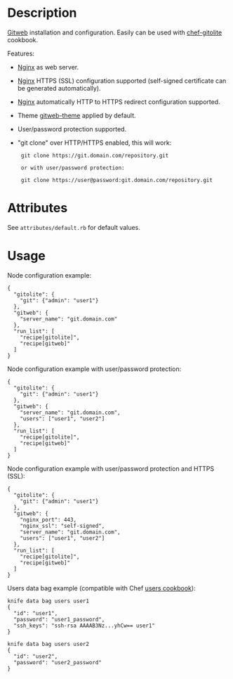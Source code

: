 Description
===========

[Gitweb](https://git.wiki.kernel.org/index.php/Gitweb) installation and configuration.
Easily can be used with [chef-gitolite](https://github.com/nickola/chef-gitolite) cookbook.

Features:

 - [Nginx](http://www.nginx.org) as web server.

 - [Nginx](http://www.nginx.org) HTTPS (SSL) configuration supported (self-signed certificate can be generated automatically).

 - [Nginx](http://www.nginx.org) automatically HTTP to HTTPS redirect configuration supported.

 - Theme [gitweb-theme](https://github.com/kogakure/gitweb-theme) applied by default.

 - User/password protection supported.

 - "git clone" over HTTP/HTTPS enabled, this will work:

        git clone https://git.domain.com/repository.git

        or with user/password protection:

        git clone https://user@password:git.domain.com/repository.git

Attributes
==========

See `attributes/default.rb` for default values.

Usage
=====

Node configuration example:

    {
      "gitolite": {
        "git": {"admin": "user1"}
      },
      "gitweb": {
        "server_name": "git.domain.com"
      },
      "run_list": [
        "recipe[gitolite]",
        "recipe[gitweb]"
      ]
    }

Node configuration example with user/password protection:

    {
      "gitolite": {
        "git": {"admin": "user1"}
      },
      "gitweb": {
        "server_name": "git.domain.com",
        "users": ["user1", "user2"]
      },
      "run_list": [
        "recipe[gitolite]",
        "recipe[gitweb]"
      ]
    }

Node configuration example with user/password protection and HTTPS (SSL):

    {
      "gitolite": {
        "git": {"admin": "user1"}
      },
      "gitweb": {
        "nginx_port": 443,
        "nginx_ssl": "self-signed",
        "server_name": "git.domain.com",
        "users": ["user1", "user2"]
      },
      "run_list": [
        "recipe[gitolite]",
        "recipe[gitweb]"
      ]
    }

Users data bag example (compatible with Chef [users cookbook](https://github.com/opscode-cookbooks/users)):

    knife data bag users user1
    {
      "id": "user1",
      "password": "user1_password",
      "ssh_keys": "ssh-rsa AAAAB3Nz...yhCw== user1"
    }

    knife data bag users user2
    {
      "id": "user2",
      "password": "user2_password"
    }
